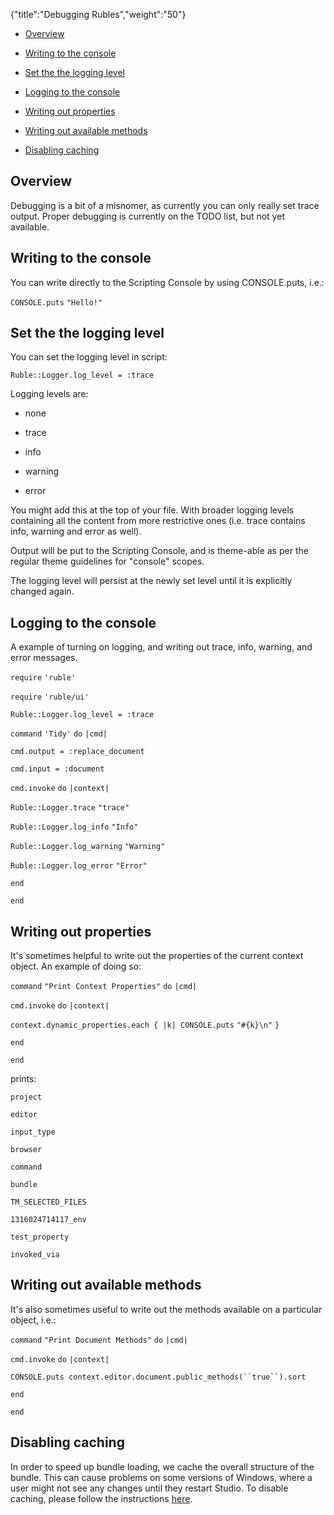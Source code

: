 {"title":"Debugging Rubles","weight":"50"} 

*   [Overview](#Overview)
    
*   [Writing to the console](#Writingtotheconsole)
    
*   [Set the the logging level](#Setthethelogginglevel)
    
*   [Logging to the console](#Loggingtotheconsole)
    
*   [Writing out properties](#Writingoutproperties)
    
*   [Writing out available methods](#Writingoutavailablemethods)
    
*   [Disabling caching](#Disablingcaching)
    

## Overview

Debugging is a bit of a misnomer, as currently you can only really set trace output. Proper debugging is currently on the TODO list, but not yet available.

## Writing to the console

You can write directly to the Scripting Console by using CONSOLE.puts, i.e.:

`CONSOLE.puts` `"Hello!"`

## Set the the logging level

You can set the logging level in script:

`Ruble::Logger.log_level = :trace`

Logging levels are:

*   none
    
*   trace
    
*   info
    
*   warning
    
*   error
    

You might add this at the top of your file. With broader logging levels containing all the content from more restrictive ones (i.e. trace contains info, warning and error as well).

Output will be put to the Scripting Console, and is theme-able as per the regular theme guidelines for "console" scopes.

The logging level will persist at the newly set level until it is explicitly changed again.

## Logging to the console

A example of turning on logging, and writing out trace, info, warning, and error messages.

`require` `'ruble'`

`require` `'ruble/ui'`

`Ruble::Logger.log_level = :trace`

`command` `'Tidy'`  `do` `|cmd|`

`cmd.output = :replace_document`

`cmd.input = :document`

`cmd.invoke` `do` `|context|`

`Ruble::Logger.trace` `"trace"`

`Ruble::Logger.log_info` `"Info"`

`Ruble::Logger.log_warning` `"Warning"`

`Ruble::Logger.log_error` `"Error"`

`end`

`end`

## Writing out properties

It's sometimes helpful to write out the properties of the current context object. An example of doing so:

`command` `"Print Context Properties"`  `do` `|cmd|`

`cmd.invoke` `do` `|context|`

`context.dynamic_properties.each { |k| CONSOLE.puts` `"#{k}\n"` `}`

`end`

`end`

prints:

`project`

`editor`

`input_type`

`browser`

`command`

`bundle`

`TM_SELECTED_FILES`

`1316024714117_env`

`test_property`

`invoked_via`

## Writing out available methods

It's also sometimes useful to write out the methods available on a particular object, i.e.:

`command` `"Print Document Methods"`  `do` `|cmd|`

`cmd.invoke` `do` `|context|`

`CONSOLE.puts context.editor.document.public_methods(``true``).sort`

`end`

`end`

## Disabling caching

In order to speed up bundle loading, we cache the overall structure of the bundle. This can cause problems on some versions of Windows, where a user might not see any changes until they restart Studio. To disable caching, please follow the instructions [here](/docs/appc/Axway_Appcelerator_Studio/Axway_Appcelerator_Studio_Guide/Customizing_Studio/Rubles/Disable_Ruble_Caching/).